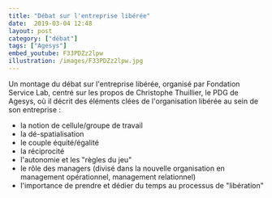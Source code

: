 ```yaml
---
title: "Débat sur l'entreprise libérée"
date:  2019-03-04 12:48
layout: post
category: ["débat"]
tags: ["Agesys"]
embed_youtube: F33PDZz2lpw
illustration: /images/F33PDZz2lpw.jpg
---
```


Un montage du débat sur l'entreprise libérée, organisé par Fondation Service Lab, centré sur les propos de Christophe Thuillier, le PDG de Agesys, où il décrit des éléments clées de l'organisation libérée au sein de son entreprise :

- la notion de cellule/groupe de travail
- la dé-spatialisation
- le couple équité/égalité
- la réciprocité
- l'autonomie et les "règles du jeu"
- le rôle des managers (divisé dans la nouvelle organisation en management opérationnel, management relationnel)
- l'importance de prendre et dédier du temps au processus de "libération"

